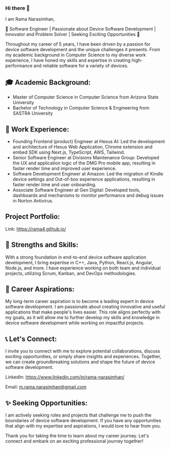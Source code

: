### Hi there 👋

<!--
**Rama4/Rama4** is a ✨ _special_ ✨ repository because its `README.md` (this file) appears on your GitHub profile.

Here are some ideas to get you started:

- 🔭 I’m currently working on ...
- 🌱 I’m currently learning ...
- 👯 I’m looking to collaborate on ...
- 🤔 I’m looking for help with ...
- 💬 Ask me about ...
- 📫 How to reach me: ...
- 😄 Pronouns: ...
- ⚡ Fun fact: ...
-->

I am Rama Narasimhan,

🚀 Software Engineer | Passionate about Device Software Development | Innovator and Problem Solver | Seeking Exciting Opportunities 🌟

Throughout my career of 5 years, I have been driven by a passion for device software development and the unique challenges it presents. From my academic background in Computer Science to my diverse work experience, I have honed my skills and expertise in creating high-performance and reliable software for a variety of devices.

## 🎓 Academic Background:

- Master of Computer Science in Computer Science from Arizona State University
- Bachelor of Technology in Computer Science & Engineering from SASTRA University

## 💼 Work Experience:

- Founding Frontend (product) Engineer at Hexus AI: Led the development and architecture of Hexus Web Application, Chrome extension and embed SDK using Next.js, TypeScript, AWS, Tailwind.
- Senior Software Engineer at Divisions Maintenance Group: Developed the UX and application logic of the DMG Pro mobile app, resulting in faster render time and improved user experience.
- Software Development Engineer at Amazon: Led the migration of Kindle device settings and Out-of-box experience applications, resulting in faster render time and user onboarding.
- Associate Software Engineer at Gen Digital: Developed tools, dashboards and mechanisms to monitor performance and debug issues in Norton Antivirus.

## Project Portfolio:
Link: https://rama4.github.io/

## 🌟 Strengths and Skills:
With a strong foundation in end-to-end device software application development, I bring expertise in C++, Java, Python, React.js, Angular, Node.js, and more. I have experience working on both team and individual projects, utilizing Scrum, Kanban, and DevOps methodologies.

## 🌟 Career Aspirations:
My long-term career aspiration is to become a leading expert in device software development. I am passionate about creating innovative and useful applications that make people's lives easier. This role aligns perfectly with my goals, as it will allow me to further develop my skills and knowledge in device software development while working on impactful projects.

## 📞 Let's Connect:
I invite you to connect with me to explore potential collaborations, discuss exciting opportunities, or simply share insights and experiences. Together, we can create groundbreaking solutions and shape the future of device software development.

LinkedIn: https://www.linkedin.com/in/rama-narasimhan/

Email: m.rama.narasimhan@gmail.com

## ✨ Seeking Opportunities:
I am actively seeking roles and projects that challenge me to push the boundaries of device software development. If you have any opportunities that align with my expertise and aspirations, I would love to hear from you.

Thank you for taking the time to learn about my career journey. Let's connect and embark on an exciting professional journey together!

